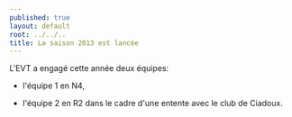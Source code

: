 ```yaml
---
published: true
layout: default
root: ../../..
title: La saison 2013 est lancée
---
```


L'EVT a engagé cette année deux équipes:

- l'équipe 1 en N4,

- l'équipe 2 en R2 dans le cadre d'une entente avec le club de Ciadoux.
